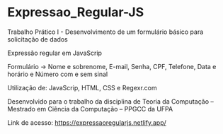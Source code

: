 # Expressao_Regular-JS

Trabalho Prático I - Desenvolvimento de um formulário básico para solicitação de dados 

Expressão regular em JavaScrip

Formulário -> Nome e sobrenome, E-mail, Senha, CPF, Telefone, Data e horário e Número com e sem sinal 

Utilização de: JavaScrip, HTML, CSS e Regexr.com 

Desenvolvido para o trabalho da disciplina de Teoria da Computação – Mestrado em Ciência da Computação – PPGCC da UFPA

Link de acesso: https://expressaoregularjs.netlify.app/







